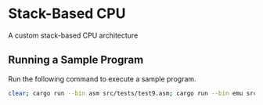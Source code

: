 # Stack-Based CPU

A custom stack-based CPU architecture

## Running a Sample Program

Run the following command to execute a sample program.

```bash
clear; cargo run --bin asm src/tests/test9.asm; cargo run --bin emu src/tests/test9.asm.bin
```
